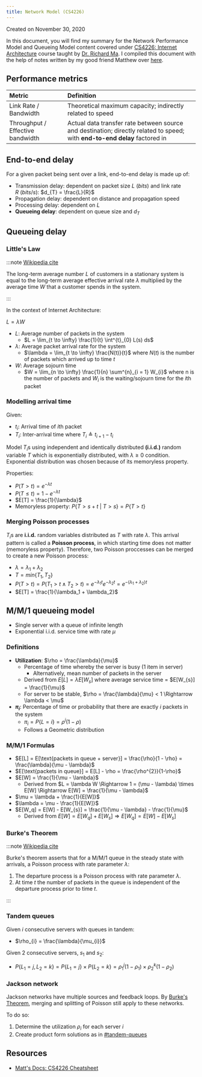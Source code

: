 ```yaml
---
title: Network Model (CS4226)
---
```


Created on November 30, 2020

In this document, you will find my summary for the Network Performance Model and Queueing Model content covered under [CS4226: Internet Architecture](https://nusmods.com/modules/CS4226/internet-architecture) course taught by [Dr. Richard Ma](https://www.comp.nus.edu.sg/~tbma/). I compiled this document with the help of notes written by my good friend Matthew over [here](https://crazoter.github.io/My-Docs/docs/markdown/CS4226_summary).

## Performance metrics

| Metric                           | Definition                                                                                                                 |
| :------------------------------- | :------------------------------------------------------------------------------------------------------------------------- |
| Link Rate / Bandwidth            | Theoretical maximum capacity; indirectly related to speed                                                                  |
| Throughput / Effective bandwidth | Actual data transfer rate between source and destination; directly related to speed; with **end-to-end delay** factored in |

## End-to-end delay

For a given packet being sent over a link, end-to-end delay is made up of:

- Transmission delay: dependent on packet size $L\ (bits)$ and link rate $R\ (bits/s)$: $d_{T} = \frac{L}{R}$
- Propagation delay: dependent on distance and propagation speed
- Processing delay: dependent on $L$
- **Queueing delay**: dependent on queue size and $d_{T}$

## Queueing delay

### Little's Law

:::note [Wikipedia cite](https://en.wikipedia.org/wiki/Little%27s_law)

The long-term average number $L$ of customers in a stationary system is equal to the long-term average effective arrival rate $\lambda$ multiplied by the average time $W$ that a customer spends in the system.

:::

In the context of Internet Architecture:

$L = \lambda W$

- $L$: Average number of packets in the system
  - $L = \lim_{t \to \infty} \frac{1}{t} \int^{t}_{0} L(s) ds$
- $\lambda$: Average packet arrival rate for the system
  - $\lambda = \lim_{t \to \infty} \frac{N(t)}{t}$ where $N(t)$ is the number of packets which arrived up to time $t$
- $W$: Average sojourn time
  - $W = \lim_{n \to \infty} \frac{1}{n} \sum^{n}_{i = 1} W_{i}$ where n is the number of packets and $W_{i}$ is the waiting/sojourn time for the $i$th packet

### Modelling arrival time

Given:

- $t_{i}$: Arrival time of $i$th packet
- $T_{i}$: Inter-arrival time where $T_{i} \triangleq t_{i + 1} - t_{i}$

Model $T_{i}$s using independent and identically distributed **(i.i.d.)** random variable $T$ which is exponentially distributed, with $\lambda \geq 0$ condition. Exponential distribution was chosen because of its memoryless property.

Properties:

- $P(T > t) = e^{-\lambda t}$
- $P(T \leq t) = 1-e^{-\lambda t}$
- $E[T] = \frac{1}{\lambda}$
- Memoryless property: $P\{T > s + t\ |\ T > s \} = P\{T > t\}$

### Merging Poisson processes

$T_{i}$s are **i.i.d.** random variables distributed as $T$ with rate $\lambda$. This arrival pattern is called a **Poisson process**, in which starting time does not matter (memoryless property). Therefore, two Poisson proccesses can be merged to create a new Poisson process:

- $\lambda = \lambda_{1} + \lambda_{2}$
- $T = min\{T_{1}, T_{2}\}$
- $P(T > t) = P(T_{1} > t \wedge T_{2} > t) = e^{-\lambda_{1} t} e^{-\lambda_{2} t} = e^{-(\lambda_{1} + \lambda_{2}) t}$
- $E[T] = \frac{1}{\lambda_1 + \lambda_2}$

## M/M/1 queueing model

- Single server with a queue of infinite length
- Exponential i.i.d. service time with rate $\mu$

### Definitions

- **Utilization**: $\rho = \frac{\lambda}{\mu}$
  - Percentage of time whereby the server is busy (1 item in server)
    - Alternatively, mean number of packets in the server
  - Derived from $E[L] = \lambda E[W_{s}]$ where average service time = $E[W_{s}] = \frac{1}{\mu}$
  - For server to be stable, $\rho = \frac{\lambda}{\mu} < 1 \Rightarrow \lambda < \mu$
- **$\pi_{i}$**: Percentage of time or probability that there are exactly $i$ packets in the system
  - $\pi_{i} = P\{L = i\} = \rho^{i}(1 - \rho)$
  - Follows a Geometric distribution

### M/M/1 Formulas

- $E[L] = E[\text{packets in queue + server}] = \frac{\rho}{1 - \rho} = \frac{\lambda}{\mu - \lambda}$
- $E[\text{packets in queue}] = E[L] - \rho = \frac{\rho^{2}}{1-\rho}$
- $E[W] = \frac{1}{\mu - \lambda}$
  - Derived from $L = \lambda W \Rightarrow 1 = (\mu - \lambda) \times E[W] \Rightarrow E[W] = \frac{1}{\mu - \lambda}$
- $\mu = \lambda + \frac{1}{E[W]}$
- $\lambda = \mu - \frac{1}{E[W]}$
- $E[W_q] = E[W] - E[W_{s}] = \frac{1}{\mu - \lambda} - \frac{1}{\mu}$
  - Derived from $E[W] = E[W_{q}] + E[W_{s}] \Rightarrow E[W_{q}] = E[W] - E[W_{s}]$

### Burke's Theorem

:::note [Wikipedia cite](https://en.wikipedia.org/wiki/Burke%27s_theorem)

Burke's theorem asserts that for a M/M/1 queue in the steady state with arrivals, a Poisson process with rate parameter $\lambda$:

1. The departure process is a Poisson process with rate parameter $\lambda$.
1. At time $t$ the number of packets in the queue is independent of the departure process prior to time $t$.

:::

### Tandem queues

Given $i$ consecutive servers with queues in tandem:

- $\rho_{i} = \frac{\lambda}{\mu_{i}}$

Given 2 consecutive servers, $s_{1}$ and $s_{2}$:

- $P\{L_{1} = j, L_{2} = k\} = P\{L_{1} = j\} \times P\{L_{2} = k\} = \rho^{j}_{1} (1 - \rho_{1}) \times \rho^{k}_{2} (1 - \rho_{2})$

### Jackson network

Jackson networks have multiple sources and feedback loops. By [Burke's Theorem](#burkes-theorem), merging and splitting of Poisson still apply to these networks.

To do so:

1. Determine the utilization $\rho_{i}$ for each server $i$
1. Create product form solutions as in [#tandem-queues](#tandem-queues)

## Resources

- [Matt's Docs: CS4226 Cheatsheet](https://crazoter.github.io/My-Docs/docs/markdown/CS4226_summary)
